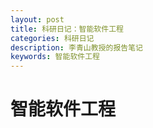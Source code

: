 ```yaml
---
layout: post
title: 科研日记：智能软件工程
categories: 科研日记
description: 李青山教授的报告笔记
keywords: 智能软件工程
---
```

# 智能软件工程


